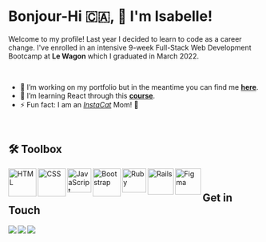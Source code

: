 # Bonjour-Hi 🇨🇦󠁣󠁡󠁱󠁣󠁿, 👋 I'm Isabelle!

Welcome to my profile! Last year I decided to learn to code as a career change. I've enrolled in an intensive 9-week Full-Stack Web Development Bootcamp
at **Le Wagon** which I graduated in March 2022. 

<br>

- 🎨 I’m working on my portfolio but in the meantime you can find me [**here**](https://troopl.com/isabellevallerand).
- 📒 I’m learning React through this [**course**](https://www.udemy.com/course/react-the-complete-guide-incl-redux/).
- ⚡ Fun fact: I am an [*InstaCat*](https://www.instagram.com/ozu.the.cat/) Mom! 🐾

<br>


## 🛠️ Toolbox

<img align="left" alt="HTML" width="56px" src="https://cdn.jsdelivr.net/gh/devicons/devicon/icons/html5/html5-original-wordmark.svg" />
<img align="left" alt="CSS" width="56px" src="https://cdn.jsdelivr.net/gh/devicons/devicon/icons/css3/css3-original-wordmark.svg" />
<img align="left" alt="JavaScript" width="48px" src="https://cdn.jsdelivr.net/gh/devicons/devicon/icons/javascript/javascript-original.svg" />
<img align="left" alt="Bootstrap" width="56px" src="https://cdn.jsdelivr.net/gh/devicons/devicon/icons/bootstrap/bootstrap-original.svg" />
<img align="left" alt="Ruby" width="48px" src="https://cdn.jsdelivr.net/gh/devicons/devicon/icons/ruby/ruby-original.svg" />
<img align="left" alt="Rails" width="52px" src="https://cdn.jsdelivr.net/gh/devicons/devicon/icons/rails/rails-original-wordmark.svg" />
<img align="left" alt="Figma" width="52px" src="https://cdn.jsdelivr.net/gh/devicons/devicon/icons/figma/figma-original.svg" />
  
<br>


## Get in Touch

<a href="https://www.linkedin.com/in/isabelle-vallerand/">
  <img align="left" src="https://img.shields.io/badge/LinkedIn-0077B5?style=for-the-badge&logo=linkedin&logoColor=white" />
<a/>
<a href="https://medium.com/@isabelle.vall">
  <img align="left" src="https://img.shields.io/badge/Medium-12100E?style=for-the-badge&logo=medium&logoColor=white" />
<a/>
<a href="https://twitter.com/IzabelVall">
  <img align="left" src="https://img.shields.io/badge/Twitter-1DA1F2?style=for-the-badge&logo=twitter&logoColor=white" />
<a/>
          

          
          
          
          

